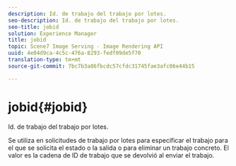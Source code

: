 ```yaml
---
description: Id. de trabajo del trabajo por lotes.
seo-description: Id. de trabajo del trabajo por lotes.
seo-title: jobid
solution: Experience Manager
title: jobid
topic: Scene7 Image Serving - Image Rendering API
uuid: 4e04d9ca-4c5c-476a-8293-fedf09de5f70
translation-type: tm+mt
source-git-commit: 7bc7b3a86fbcdc57cfdc31745fae3afc06e44b15

---
```



# jobid{#jobid}

Id. de trabajo del trabajo por lotes.

Se utiliza en solicitudes de trabajo por lotes para especificar el trabajo para el que se solicita el estado o la salida o para eliminar un trabajo concreto. El valor es la cadena de ID de trabajo que se devolvió al enviar el trabajo.
